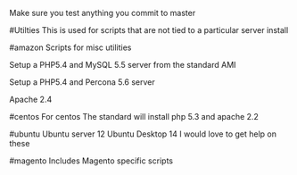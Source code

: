 Make sure you test anything you commit to master

#Utilties
This is used for scripts that are not tied to a particular server install

#amazon
Scripts for misc utilities

Setup a PHP5.4 and MySQL 5.5 server from the standard AMI

Setup a PHP5.4 and Percona 5.6 server

Apache 2.4

#centos
For centos
The standard will install php 5.3 and apache 2.2

#ubuntu
Ubuntu server 12
Ubuntu Desktop 14
I would love to get help on these


#magento
Includes Magento specific scripts
